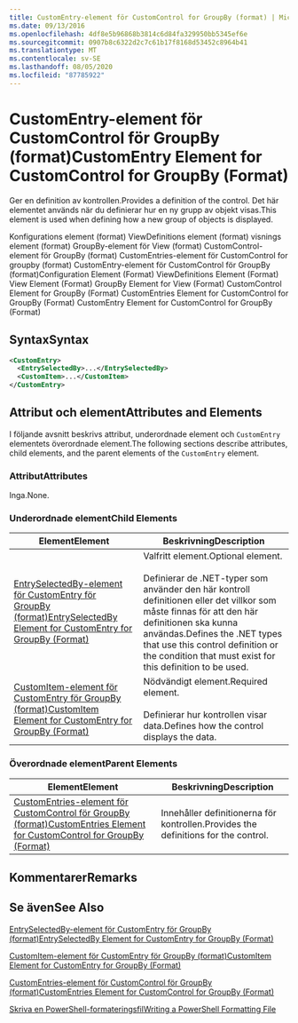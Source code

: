 ```yaml
---
title: CustomEntry-element för CustomControl for GroupBy (format) | Microsoft Docs
ms.date: 09/13/2016
ms.openlocfilehash: 4df8e5b96868b3814c6d84fa329950bb5345ef6e
ms.sourcegitcommit: 0907b8c6322d2c7c61b17f8168d53452c8964b41
ms.translationtype: MT
ms.contentlocale: sv-SE
ms.lasthandoff: 08/05/2020
ms.locfileid: "87785922"
---
```

# <a name="customentry-element-for-customcontrol-for-groupby-format"></a><span data-ttu-id="474dd-102">CustomEntry-element för CustomControl för GroupBy (format)</span><span class="sxs-lookup"><span data-stu-id="474dd-102">CustomEntry Element for CustomControl for GroupBy (Format)</span></span>

<span data-ttu-id="474dd-103">Ger en definition av kontrollen.</span><span class="sxs-lookup"><span data-stu-id="474dd-103">Provides a definition of the control.</span></span> <span data-ttu-id="474dd-104">Det här elementet används när du definierar hur en ny grupp av objekt visas.</span><span class="sxs-lookup"><span data-stu-id="474dd-104">This element is used when defining how a new group of objects is displayed.</span></span>

<span data-ttu-id="474dd-105">Konfigurations element (format) ViewDefinitions element (format) visnings element (format) GroupBy-element för View (format) CustomControl-element för GroupBy (format) CustomEntries-element för CustomControl for groupby (format) CustomEntry-element för CustomControl för GroupBy (format)</span><span class="sxs-lookup"><span data-stu-id="474dd-105">Configuration Element (Format) ViewDefinitions Element (Format) View Element (Format) GroupBy Element for View (Format) CustomControl Element for GroupBy (Format) CustomEntries Element for CustomControl for GroupBy (Format) CustomEntry Element for CustomControl for GroupBy (Format)</span></span>

## <a name="syntax"></a><span data-ttu-id="474dd-106">Syntax</span><span class="sxs-lookup"><span data-stu-id="474dd-106">Syntax</span></span>

```xml
<CustomEntry>
  <EntrySelectedBy>...</EntrySelectedBy>
  <CustomItem>...</CustomItem>
</CustomEntry>
```

## <a name="attributes-and-elements"></a><span data-ttu-id="474dd-107">Attribut och element</span><span class="sxs-lookup"><span data-stu-id="474dd-107">Attributes and Elements</span></span>

<span data-ttu-id="474dd-108">I följande avsnitt beskrivs attribut, underordnade element och `CustomEntry` elementets överordnade element.</span><span class="sxs-lookup"><span data-stu-id="474dd-108">The following sections describe attributes, child elements, and the parent elements of the `CustomEntry` element.</span></span>

### <a name="attributes"></a><span data-ttu-id="474dd-109">Attribut</span><span class="sxs-lookup"><span data-stu-id="474dd-109">Attributes</span></span>

<span data-ttu-id="474dd-110">Inga.</span><span class="sxs-lookup"><span data-stu-id="474dd-110">None.</span></span>

### <a name="child-elements"></a><span data-ttu-id="474dd-111">Underordnade element</span><span class="sxs-lookup"><span data-stu-id="474dd-111">Child Elements</span></span>

|<span data-ttu-id="474dd-112">Element</span><span class="sxs-lookup"><span data-stu-id="474dd-112">Element</span></span>|<span data-ttu-id="474dd-113">Beskrivning</span><span class="sxs-lookup"><span data-stu-id="474dd-113">Description</span></span>|
|-------------|-----------------|
|[<span data-ttu-id="474dd-114">EntrySelectedBy-element för CustomEntry för GroupBy (format)</span><span class="sxs-lookup"><span data-stu-id="474dd-114">EntrySelectedBy Element for CustomEntry for GroupBy (Format)</span></span>](./entryselectedby-element-for-customentry-for-groupby-format.md)|<span data-ttu-id="474dd-115">Valfritt element.</span><span class="sxs-lookup"><span data-stu-id="474dd-115">Optional element.</span></span><br /><br /> <span data-ttu-id="474dd-116">Definierar de .NET-typer som använder den här kontroll definitionen eller det villkor som måste finnas för att den här definitionen ska kunna användas.</span><span class="sxs-lookup"><span data-stu-id="474dd-116">Defines the .NET types that use this control definition or the condition that must exist for this definition to be used.</span></span>|
|[<span data-ttu-id="474dd-117">CustomItem-element för CustomEntry för GroupBy (format)</span><span class="sxs-lookup"><span data-stu-id="474dd-117">CustomItem Element for CustomEntry for GroupBy (Format)</span></span>](./customitem-element-for-customentry-for-groupby-format.md)|<span data-ttu-id="474dd-118">Nödvändigt element.</span><span class="sxs-lookup"><span data-stu-id="474dd-118">Required element.</span></span><br /><br /> <span data-ttu-id="474dd-119">Definierar hur kontrollen visar data.</span><span class="sxs-lookup"><span data-stu-id="474dd-119">Defines how the control displays the data.</span></span>|

### <a name="parent-elements"></a><span data-ttu-id="474dd-120">Överordnade element</span><span class="sxs-lookup"><span data-stu-id="474dd-120">Parent Elements</span></span>

|<span data-ttu-id="474dd-121">Element</span><span class="sxs-lookup"><span data-stu-id="474dd-121">Element</span></span>|<span data-ttu-id="474dd-122">Beskrivning</span><span class="sxs-lookup"><span data-stu-id="474dd-122">Description</span></span>|
|-------------|-----------------|
|[<span data-ttu-id="474dd-123">CustomEntries-element för CustomControl för GroupBy (format)</span><span class="sxs-lookup"><span data-stu-id="474dd-123">CustomEntries Element for CustomControl for GroupBy (Format)</span></span>](./customentries-element-for-customcontrol-for-groupby-format.md)|<span data-ttu-id="474dd-124">Innehåller definitionerna för kontrollen.</span><span class="sxs-lookup"><span data-stu-id="474dd-124">Provides the definitions for the control.</span></span>|

## <a name="remarks"></a><span data-ttu-id="474dd-125">Kommentarer</span><span class="sxs-lookup"><span data-stu-id="474dd-125">Remarks</span></span>

## <a name="see-also"></a><span data-ttu-id="474dd-126">Se även</span><span class="sxs-lookup"><span data-stu-id="474dd-126">See Also</span></span>

[<span data-ttu-id="474dd-127">EntrySelectedBy-element för CustomEntry för GroupBy (format)</span><span class="sxs-lookup"><span data-stu-id="474dd-127">EntrySelectedBy Element for CustomEntry for GroupBy (Format)</span></span>](./entryselectedby-element-for-customentry-for-groupby-format.md)

[<span data-ttu-id="474dd-128">CustomItem-element för CustomEntry för GroupBy (format)</span><span class="sxs-lookup"><span data-stu-id="474dd-128">CustomItem Element for CustomEntry for GroupBy (Format)</span></span>](./customitem-element-for-customentry-for-groupby-format.md)

[<span data-ttu-id="474dd-129">CustomEntries-element för CustomControl för GroupBy (format)</span><span class="sxs-lookup"><span data-stu-id="474dd-129">CustomEntries Element for CustomControl for GroupBy (Format)</span></span>](./customentries-element-for-customcontrol-for-groupby-format.md)

[<span data-ttu-id="474dd-130">Skriva en PowerShell-formateringsfil</span><span class="sxs-lookup"><span data-stu-id="474dd-130">Writing a PowerShell Formatting File</span></span>](./writing-a-powershell-formatting-file.md)
